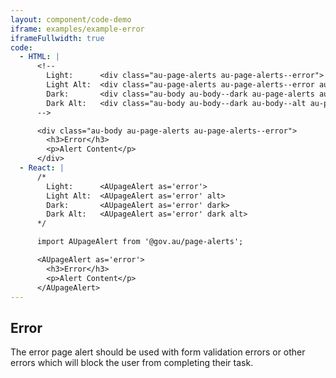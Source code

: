 ```yaml
---
layout: component/code-demo
iframe: examples/example-error
iframeFullwidth: true
code:
  - HTML: |
      <!--
        Light:      <div class="au-page-alerts au-page-alerts--error">
        Light Alt:  <div class="au-page-alerts au-page-alerts--error au-page-alerts--alt">
        Dark:       <div class="au-body au-body--dark au-page-alerts au-page-alerts--error au-page-alerts--dark >
        Dark Alt:   <div class="au-body au-body--dark au-body--alt au-page-alerts au-page-alerts--error au-page-alerts--dark au-page-alerts--alt">
      -->

      <div class="au-body au-page-alerts au-page-alerts--error">
        <h3>Error</h3>
        <p>Alert Content</p>
      </div>
  - React: |
      /*
        Light:      <AUpageAlert as='error'>
        Light Alt:  <AUpageAlert as='error' alt>
        Dark:       <AUpageAlert as='error' dark>
        Dark Alt:   <AUpageAlert as='error' dark alt>
      */

      import AUpageAlert from '@gov.au/page-alerts';

      <AUpageAlert as='error'>
        <h3>Error</h3>
        <p>Alert Content</p>
      </AUpageAlert>
---
```

## Error

The error page alert should be used with form validation errors or other errors which will block the user from completing their task.
